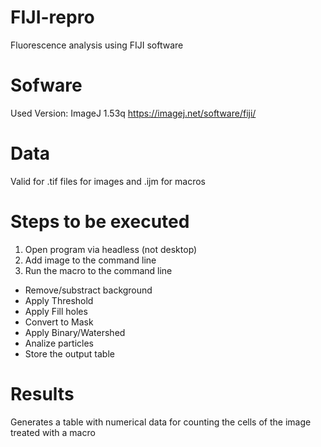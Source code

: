 # FIJI-repro
Fluorescence analysis using FIJI software

# Sofware
Used Version: ImageJ 1.53q 
https://imagej.net/software/fiji/

# Data 
Valid for .tif files for images and .ijm for macros

# Steps to be executed
1.  Open program via headless (not desktop)
2.	Add image to the command line 
3.	Run the macro to the command line
  - Remove/substract background
  - Apply Threshold	
  - Apply Fill holes
  - Convert to Mask
  - Apply Binary/Watershed
  - Analize particles
  - Store the output table

# Results
Generates a table with numerical data for counting the cells of the image treated with a macro

